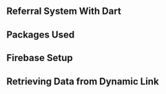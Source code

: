 ## Referral System With Dart

## Packages Used

## Firebase Setup

## Retrieving Data from Dynamic Link
